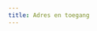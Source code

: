 ```yaml
---
title: Adres en toegang
---
```

<!-- cspell:disable-->
<i class="fa fa-map fa-5x"></i>
<!-- cspell:enable-->

